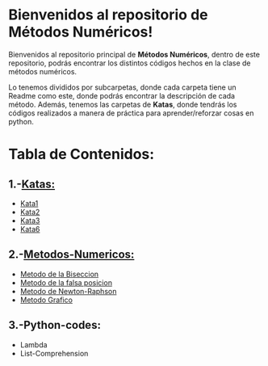 # Bienvenidos al repositorio de Métodos Numéricos!

Bienvenidos al repositorio principal de **Métodos Numéricos**, dentro de este repositorio, podrás encontrar los distintos códigos hechos en la clase de métodos numéricos.

Lo tenemos divididos por subcarpetas, donde cada carpeta tiene un Readme como este, donde podrás encontrar la descripción de cada método. Además, tenemos las carpetas de **Katas**, donde tendrás los códigos realizados a manera de práctica para aprender/reforzar cosas en python.


# Tabla de Contenidos:
1.-[Katas:](../../tree/master/Katas)
-
- [Kata1](../../tree/master/Katas/Kata1)
- [Kata2](../../tree/master/Katas/Kata2)
- [Kata3](../../tree/master/Katas/Kata5)
- [Kata6](../../tree/master/Katas/Kata6)

2.-[Metodos-Numericos:](../../tree/master/Metodos-Numericos)
- 
- [Metodo de la Biseccion](../../tree/master/Metodos-Numericos)
- [Metodo de la falsa posicion](../../tree/master/Metodos-Numericos)
- [Metodo de Newton-Raphson](../../tree/master/Metodos-Numericos)
- [Metodo Grafico](../../tree/master/Metodos-Numericos)

3.-Python-codes:
-
- Lambda
- List-Comprehension
